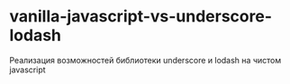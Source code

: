 # vanilla-javascript-vs-underscore-lodash
Реализация возможностей библиотеки underscore и lodash на чистом javascript
